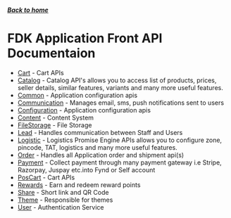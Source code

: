 ##### [Back to home](../../README.md)

# FDK Application Front API Documentaion


* [Cart](CART.md) - Cart APIs 
* [Catalog](CATALOG.md) - Catalog API's allows you to access list of products, prices, seller details, similar features, variants and many more useful features.  
* [Common](COMMON.md) - Application configuration apis 
* [Communication](COMMUNICATION.md) - Manages email, sms, push notifications sent to users 
* [Configuration](CONFIGURATION.md) - Application configuration apis 
* [Content](CONTENT.md) - Content System 
* [FileStorage](FILESTORAGE.md) - File Storage 
* [Lead](LEAD.md) - Handles communication between Staff and Users 
* [Logistic](LOGISTIC.md) - Logistics Promise Engine APIs allows you to configure zone, pincode, TAT, logistics and many more useful features. 
* [Order](ORDER.md) - Handles all Application order and shipment api(s) 
* [Payment](PAYMENT.md) - Collect payment through many payment gateway i.e Stripe, Razorpay, Juspay etc.into Fynd or Self account 
* [PosCart](POSCART.md) - Cart APIs 
* [Rewards](REWARDS.md) - Earn and redeem reward points 
* [Share](SHARE.md) - Short link and QR Code 
* [Theme](THEME.md) - Responsible for themes 
* [User](USER.md) - Authentication Service 

